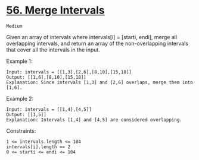 # [56. Merge Intervals](https://leetcode.com/problems/merge-intervals/)
```Medium```


Given an array of intervals where intervals[i] = [starti, endi], merge all overlapping intervals, and return an array of the non-overlapping intervals that cover all the intervals in the input.



Example 1:
```
Input: intervals = [[1,3],[2,6],[8,10],[15,18]]
Output: [[1,6],[8,10],[15,18]]
Explanation: Since intervals [1,3] and [2,6] overlaps, merge them into [1,6].
```
Example 2:
```
Input: intervals = [[1,4],[4,5]]
Output: [[1,5]]
Explanation: Intervals [1,4] and [4,5] are considered overlapping.
```

Constraints:
```
1 <= intervals.length <= 104
intervals[i].length == 2
0 <= starti <= endi <= 104
```